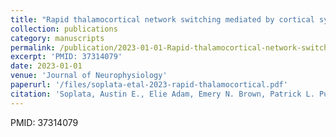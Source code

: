 ```yaml
---
title: "Rapid thalamocortical network switching mediated by cortical synchronization underlies propofol-induced EEG signatures: a biophysical model"
collection: publications
category: manuscripts
permalink: /publication/2023-01-01-Rapid-thalamocortical-network-switching-mediated-by-cortical-synchronization-underlies-propofol-induced-EEG-signatures-a-biophysical-model
excerpt: 'PMID: 37314079'
date: 2023-01-01
venue: 'Journal of Neurophysiology'
paperurl: '/files/soplata-etal-2023-rapid-thalamocortical.pdf'
citation: 'Soplata, Austin E., Elie Adam, Emery N. Brown, Patrick L. Purdon, Michelle M. McCarthy, and Nancy Kopell. 2023. &quot;Rapid Thalamocortical Network Switching Mediated by Cortical Synchronization Underlies Propofol-Induced EEG Signatures: A Biophysical Model.&quot; Journal of Neurophysiology 130 (1): 86–103. <a href="https://doi.org/10.1152/jn.00068.2022">https://doi.org/10.1152/jn.00068.2022</a>.'
---
```

PMID: 37314079

